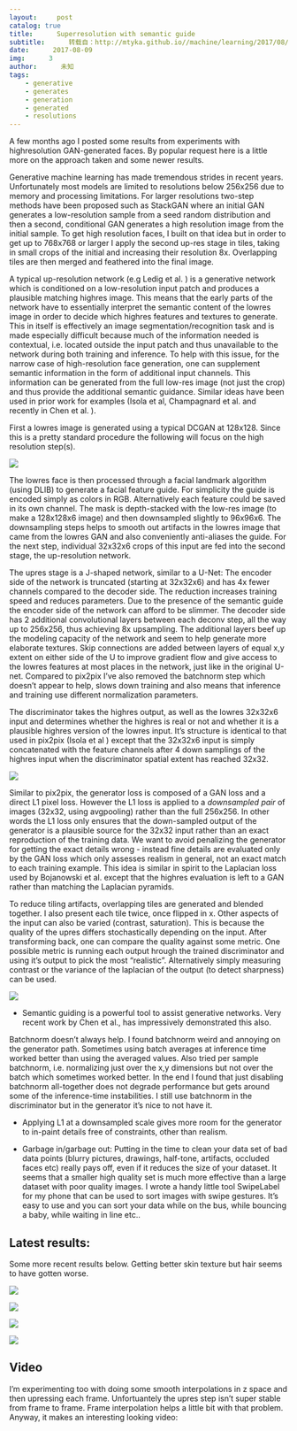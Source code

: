 ```yaml
---
layout:     post
catalog: true
title:      Superresolution with semantic guide
subtitle:      转载自：http://mtyka.github.io//machine/learning/2017/08/09/highres-gan-faces-followup.html
date:      2017-08-09
img:      3
author:      未知
tags:
    - generative
    - generates
    - generation
    - generated
    - resolutions
---
```


A few months ago I posted some results from experiments with highresolution GAN-generated faces. By popular request here is a little more on the approach taken and some newer results.

Generative machine learning has made tremendous strides in recent years. Unfortunately most models are limited to resolutions below 256x256 due to memory and processing limitations. For larger resolutions two-step methods have been proposed such as StackGAN where an initial GAN generates a low-resolution sample from a seed random distribution and then a second, conditional GAN generates a high resolution image from the initial sample. To get high resolution faces, I built on that idea but in order to get up to 768x768 or larger I apply the second up-res stage in tiles, taking in small crops of the initial and increasing their resolution 8x. Overlapping tiles are then merged and feathered into the final image.

A typical up-resolution network (e.g Ledig et al. ) is a generative network which is conditioned on a low-resolution input patch and produces a plausible matching highres image. This means that the early parts of the network have to essentially interpret the semantic content of the lowres image in order to decide which highres features and textures to generate. This in itself is effectively an image segmentation/recognition task and is made especially difficult because much of the information needed is contextual, i.e. located outside the input patch and thus unavailable to the network during both training and inference.
To help with this issue, for the narrow case of high-resolution face generation, one can supplement semantic information in the form of additional input channels. This information can be generated from the full low-res image (not just the crop) and thus provide the additional semantic guidance. Similar ideas have been used in prior work for examples (Isola et al, Champagnard et al. and recently in Chen et al. ).

First a lowres image is generated using a typical DCGAN at 128x128. Since this is a pretty standard procedure the following will focus on the high resolution step(s).

![](http://mtyka.github.io/assets/highresgan/method1.png)


The lowres face is then processed through a facial landmark algorithm (using DLIB) to generate a facial feature guide. For simplicity the guide is encoded simply as colors in RGB. Alternatively each feature could be saved in its own channel. The mask is depth-stacked with the low-res image (to make a 128x128x6 image) and then downsampled slightly to 96x96x6. The downsampling steps helps to smooth out artifacts in the lowres image that came from the lowres GAN and also conveniently anti-aliases the guide.
For the next step, individual 32x32x6 crops of this input are fed into the second stage, the up-resolution network.

The upres stage is a J-shaped network, similar to a U-Net: The encoder side of the network is truncated (starting at 32x32x6) and has 4x fewer channels compared to the decoder side. The reduction increases training speed and reduces parameters. Due to the presence of the semantic guide the encoder side of the network can afford to be slimmer.
The decoder side has 2 additional convolutional layers between each deconv step, all the way up to 256x256, thus achieving 8x upsampling. The additional layers beef up the modeling capacity of the network and seem to help generate more elaborate textures. 
Skip connections are added between layers of equal x,y extent on either side of the U to improve gradient flow and give access to the lowres features at most places in the network, just like in the original U-net. Compared to pix2pix I’ve also removed the batchnorm step which doesn’t appear to help, slows down training and also means that inference and training use different normalization parameters.

The discriminator takes the highres output, as well as the lowres 32x32x6 input and determines whether the highres is real or not and whether it is a plausible highres version of the lowres input. It’s structure is identical to that used in pix2pix (Isola et al ) except that the 32x32x6 input is simply concatenated with the feature channels after 4 down samplings of the highres input when the discriminator spatial extent has reached 32x32.

![](http://mtyka.github.io/assets/highresgan/method2.png)


Similar to pix2pix, the generator loss is composed of a GAN loss and a direct L1 pixel loss. 
However the L1 loss is applied to a *downsampled pair* of images (32x32, using avgpooling) rather than the full 256x256. In other words the L1 loss only ensures that the down-sampled output of the generator is a plausible source for the 32x32 input rather than an exact reproduction of the training data. We want to avoid penalizing the generator for getting the exact details wrong - instead fine details are evaluated only by the GAN loss which only assesses realism in general, not an exact match to each training example. This idea is similar in spirit to the Laplacian loss used by Bojanowski et al. except that the highres evaluation is left to a GAN rather than matching the Laplacian pyramids.

To reduce tiling artifacts, overlapping tiles are generated and blended together. I also present each tile twice, once flipped in x. Other aspects of the input can also be varied (contrast, saturation). This is because the quality of the upres differs stochastically depending on the input. After transforming back, one can compare the quality against some metric. One possible metric is running each output hrough the trained discriminator and using it’s output to pick the most “realistic”. Alternatively simply measuring contrast or the variance of the laplacian of the output (to detect sharpness) can be used.

![](http://mtyka.github.io/assets/highresgan/full_tiles.jpg)


- Semantic guiding is a powerful tool to assist generative networks. Very recent work by Chen et al., has impressively demonstrated this also.

Batchnorm doesn’t always help. I found batchnorm weird and annoying on the generator path. Sometimes using batch averages at inference time worked 
better than using the averaged values. Also tried per sample batchnorm, i.e. normalizing just over the x,y dimensions but not over the batch which sometimes worked better. In the end I found that just disabling batchnorm all-together does not degrade performance but gets around some of the inference-time instabilities. I still use batchnorm in the discriminator but in the generator it’s nice to not have it.
- Applying L1 at a downsampled scale gives more room for the generator to in-paint details free of constraints, other than realism.

- Garbage in/garbage out: Putting in the time to clean your data set of bad data points (blurry pictures, drawings, half-tone, artifacts, occluded faces etc) really pays off, even if it reduces the size of your dataset. It seems that a smaller high quality set is much more effective than a large dataset with poor quality images. I wrote a handy little tool SwipeLabel for my phone that can be used to sort images with swipe gestures. It’s easy to use and you can sort your data while on the bus, while bouncing a baby, while waiting in line etc..


## Latest results:

Some more recent results below. Getting better skin texture but hair seems to have gotten worse.

![](http://mtyka.github.io/assets/highresgan/round2/round2_1.png)


![](http://mtyka.github.io/assets/highresgan/round2/round2_2.jpg)


![](http://mtyka.github.io/assets/highresgan/round2/round2_3.jpg)


![](http://mtyka.github.io/assets/highresgan/round2/round2_4.jpg)


## Video

I’m experimenting too with doing some smooth interpolations in z space and then upressing each frame. Unfortuantely the upres step isn’t super stable from frame to frame. Frame interpolation helps a little bit with that problem. Anyway, it makes an interesting looking video:
